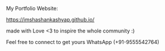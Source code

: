 My Portfolio Website:

https://imshashankashyap.github.io/

made with Love <3 to inspire the whole community :)

Feel free to connect to get yours
WhatsApp (+91-9555542764)

